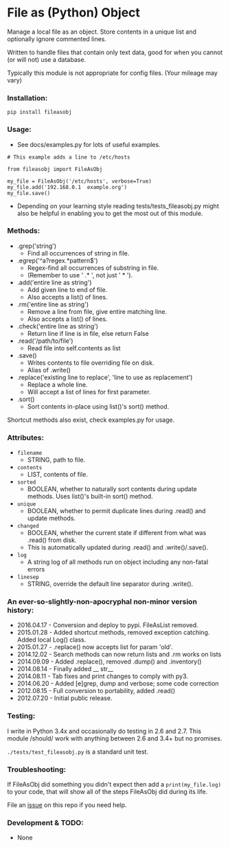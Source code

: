 File as (Python) Object
===============

Manage a local file as an object. Store contents in a unique list and optionally ignore commented lines.

Written to handle files that contain only text data, good for when you cannot (or will not) use a database.

Typically this module is not appropriate for config files. (Your mileage may vary)


### Installation:

`pip install fileasobj`


### Usage:

* See docs/examples.py for lots of useful examples.

```
# This example adds a line to /etc/hosts

from fileasobj import FileAsObj

my_file = FileAsObj('/etc/hosts', verbose=True)
my_file.add('192.168.0.1  example.org')
my_file.save()

```  

* Depending on your learning style reading tests/tests_fileasobj.py might also be helpful in enabling you to get the most out of this module.

### Methods:

* .grep('string')
    * Find all occurrences of string in file.
* .egrep('^a?regex.*pattern$')
    * Regex-find all occurrences of substring in file.
    * (Remember to use ' .* ', not just ' * ').
* .add('entire line as string')
    * Add given line to end of file.
    * Also accepts a list() of lines.
* .rm('entire line as string')
    * Remove a line from file, give entire matching line.
    * Also accepts a list() of lines.
* .check('entire line as string')
    * Return line if line is in file, else return False
* .read('/path/to/file')
    * Read file into self.contents as list
* .save()
    * Writes contents to file overriding file on disk.
    * Alias of .write()
* .replace('existing line to replace', 'line to use as replacement')
    * Replace a whole line.
    * Will accept a list of lines for first parameter.
* .sort()
    * Sort contents in-place using list()'s sort() method.

Shortcut methods also exist, check examples.py for usage.

### Attributes:

* `filename`
    * STRING, path to file.
* `contents`
    * LIST, contents of file.
* `sorted`
    * BOOLEAN, whether to naturally sort contents during update methods. Uses list()'s built-in sort() method. 
* `unique`
    * BOOLEAN, whether to permit duplicate lines during .read() and update methods. 
* `changed`
    * BOOLEAN, whether the current state if different from what was .read() from disk.
    * This is automatically updated during .read() and .write()/.save().
* `log`
    * A string log of all methods run on object including any non-fatal errors
* `linesep`
    * STRING, override the default line separator during .write().

### An ever-so-slightly-non-apocryphal non-minor version history:
 
 * 2016.04.17 - Conversion and deploy to pypi. FileAsList removed.
 * 2015.01.28 - Added shortcut methods, removed exception catching. Added local Log() class.
 * 2015.01.27 - .replace() now accepts list for param 'old'.
 * 2014.12.02 - Search methods can now return lists and .rm works on lists
 * 2014.09.09 - Added .replace(), removed .dump() and .inventory()
 * 2014.08.14 - Finally added __ str__
 * 2014.08.11 - Tab fixes and print changes to comply with py3.
 * 2014.06.20 - Added [e]grep, dump and verbose; some code correction
 * 2012.08.15 - Full conversion to portability, added .read()
 * 2012.07.20 - Initial public release.


### Testing:

I write in Python 3.4x and occasionally do testing in 2.6 and 2.7. This module /should/ work with anything between 2.6
 and 3.4+ but no promises.

`./tests/test_fileasobj.py` is a standard unit test.


### Troubleshooting:

If FileAsObj did something you didn't expect then add a `print(my_file.log)` to your code, that will show all of the steps FileAsObj did during its life. 

File an [issue](https://github.com/jhazelwo/python-fileasobj/issues) on this repo if you need help.


### Development & TODO:

* None
